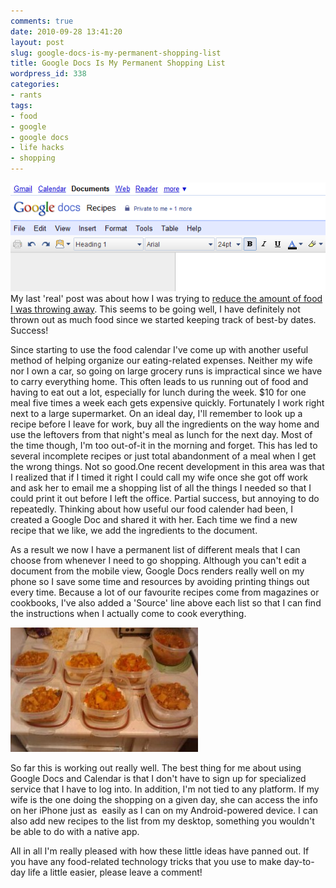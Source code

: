 ```yaml
---
comments: true
date: 2010-09-28 13:41:20
layout: post
slug: google-docs-is-my-permanent-shopping-list
title: Google Docs Is My Permanent Shopping List
wordpress_id: 338
categories:
- rants
tags:
- food
- google
- google docs
- life hacks
- shopping
---
```


[![Recipes Document Screendshot](/a/2010-09-28-google-docs-is-my-permanent-shopping-list/Recipes-Google-Docs_1285694620709.png)](http://theflyingdeveloper.com/blog/wp-content/uploads/2010/09/Recipes-Google-Docs_1285694620709.png)My last 'real' post was about how I was trying to [reduce the amount of food I was throwing away](/rants/2010/07/08/the-flying-developer-hates-mouldy-food.html). This seems to be going well, I have definitely not thrown out as much food since we started keeping track of best-by dates. Success!


Since starting to use the food calendar I've come up with another useful method of helping organize our eating-related expenses. Neither my wife nor I own a car, so going on large grocery runs is impractical since we have to carry everything home. This often leads to us running out of food and having to eat out a lot, especially for lunch during the week. $10 for one meal five times a week each gets expensive quickly. Fortunately I work right next to a large supermarket. On an ideal day, I'll remember to look up a recipe before I leave for work, buy all the ingredients on the way home and use the leftovers from that night's meal as lunch for the next day. Most of the time though, I'm too out-of-it in the morning and forget. This has led to several incomplete recipes or just total abandonment of a meal when I get the wrong things. Not so good.One recent development in this area was that I realized that if I timed it right I could call my wife once she got off work and ask her to email me a shopping list of all the things I needed so that I could print it out before I left the office. Partial success, but annoying to do repeatedly. Thinking about how useful our food calender had been, I created a Google Doc and shared it with her. Each time we find a new recipe that we like, we add the ingredients to the document.

As a result we now I have a permanent list of different meals that I can choose from whenever I need to go shopping. Although you can't edit a document from the mobile view, Google Docs renders really well on my phone so I save some time and resources by avoiding printing things out every time. Because a lot of our favourite recipes come from magazines or cookbooks, I've also added a 'Source' line above each list so that I can find the instructions when I actually come to cook everything.

[![curry leftovers](/a/2010-09-28-google-docs-is-my-permanent-shopping-list/tumblr_l8nxr5LQ091qzycz4o1_500-300x199.jpg)](http://theflyingdeveloper.com/blog/wp-content/uploads/2010/09/tumblr_l8nxr5LQ091qzycz4o1_500.jpg)

So far this is working out really well. The best thing for me about using Google Docs and Calendar is that I don't have to sign up for specialized service that I have to log into. In addition, I'm not tied to any platform. If my wife is the one doing the shopping on a given day, she can access the info on her iPhone just as  easily as I can on my Android-powered device. I can also add new recipes to the list from my desktop, something you wouldn't be able to do with a native app.

All in all I'm really pleased with how these little ideas have panned out. If you have any food-related technology tricks that you use to make day-to-day life a little easier, please leave a comment!
